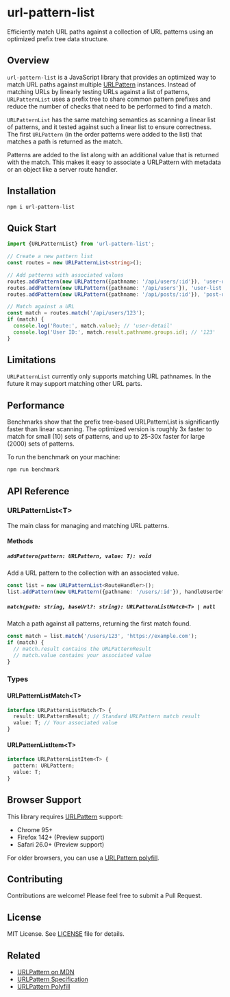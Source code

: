 # url-pattern-list

Efficiently match URL paths against a collection of URL patterns using an
optimized prefix tree data structure.

## Overview

`url-pattern-list` is a JavaScript library that provides an optimized way to
match URL paths against multiple
[URLPattern](https://developer.mozilla.org/en-US/docs/Web/API/URLPattern)
instances. Instead of matching URLs by linearly testing URLs against a list of
patterns, `URLPatternList` uses a prefix tree to share common pattern prefixes
and reduce the number of checks that need to be performed to find a match.

`URLPatternList` has the same matching semantics as scanning a linear list of
patterns, and it tested against such a linear list to ensure correctness. The
first `URLPattern` (in the order patterns were added to the list) that matches a
path is returned as the match.

Patterns are added to the list along with an additional value that is returned
with the match. This makes it easy to associate a URLPattern with metadata or an
object like a server route handler.

## Installation

```sh
npm i url-pattern-list
```

## Quick Start

```typescript
import {URLPatternList} from 'url-pattern-list';

// Create a new pattern list
const routes = new URLPatternList<string>();

// Add patterns with associated values
routes.addPattern(new URLPattern({pathname: '/api/users/:id'}), 'user-detail');
routes.addPattern(new URLPattern({pathname: '/api/users'}), 'user-list');
routes.addPattern(new URLPattern({pathname: '/api/posts/:id'}), 'post-detail');

// Match against a URL
const match = routes.match('/api/users/123');
if (match) {
  console.log('Route:', match.value); // 'user-detail'
  console.log('User ID:', match.result.pathname.groups.id); // '123'
}
```

## Limitations

`URLPatternList` currently only supports matching URL pathnames. In the future
it may support matching other URL parts.

## Performance

Benchmarks show that the prefix tree-based URLPatternList is significantly
faster than linear scanning. The optimized version is roughly 3x faster to match
for small (10) sets of patterns, and up to 25-30x faster for large (2000) sets
of patterns.

To run the benchmark on your machine:

```sh
npm run benchmark
```

## API Reference

### URLPatternList&lt;T&gt;

The main class for managing and matching URL patterns.

#### Methods

##### `addPattern(pattern: URLPattern, value: T): void`

Add a URL pattern to the collection with an associated value.

```typescript
const list = new URLPatternList<RouteHandler>();
list.addPattern(new URLPattern({pathname: '/users/:id'}), handleUserDetail);
```

##### `match(path: string, baseUrl?: string): URLPatternListMatch<T> | null`

Match a path against all patterns, returning the first match found.

```typescript
const match = list.match('/users/123', 'https://example.com');
if (match) {
  // match.result contains the URLPatternResult
  // match.value contains your associated value
}
```

### Types

#### URLPatternListMatch&lt;T&gt;

```typescript
interface URLPatternListMatch<T> {
  result: URLPatternResult; // Standard URLPattern match result
  value: T; // Your associated value
}
```

#### URLPatternListItem&lt;T&gt;

```typescript
interface URLPatternListItem<T> {
  pattern: URLPattern;
  value: T;
}
```

## Browser Support

This library requires
[URLPattern](https://developer.mozilla.org/en-US/docs/Web/API/URLPattern)
support:

- Chrome 95+
- Firefox 142+ (Preview support)
- Safari 26.0+ (Preview support)

For older browsers, you can use a [URLPattern
polyfill](https://github.com/kenchris/urlpattern-polyfill).

## Contributing

Contributions are welcome! Please feel free to submit a Pull Request.

## License

MIT License. See [LICENSE](LICENSE) file for details.

## Related

- [URLPattern on
  MDN](https://developer.mozilla.org/en-US/docs/Web/API/URLPattern)
- [URLPattern Specification](https://urlpattern.spec.whatwg.org/)
- [URLPattern Polyfill](https://github.com/kenchris/urlpattern-polyfill)
